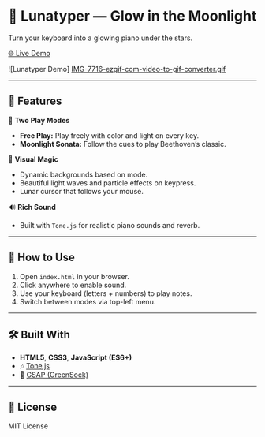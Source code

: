 # 🎹 Lunatyper — Glow in the Moonlight

Turn your keyboard into a glowing piano under the stars.

[🌐 Live Demo](https://zahabsbs.github.io/Lunatyper/)

![Lunatyper Demo] [IMG-7716-ezgif-com-video-to-gif-converter.gif](https://postimg.cc/FfKqzY3j)

---

## 🌟 Features

🎵 **Two Play Modes**
- **Free Play:** Play freely with color and light on every key.
- **Moonlight Sonata:** Follow the cues to play Beethoven’s classic.

🌌 **Visual Magic**
- Dynamic backgrounds based on mode.
- Beautiful light waves and particle effects on keypress.
- Lunar cursor that follows your mouse.

🔊 **Rich Sound**
- Built with `Tone.js` for realistic piano sounds and reverb.

---

## 🚀 How to Use

1. Open `index.html` in your browser.
2. Click anywhere to enable sound.
3. Use your keyboard (letters + numbers) to play notes.
4. Switch between modes via top-left menu.

---

## 🛠️ Built With

- **HTML5**, **CSS3**, **JavaScript (ES6+)**
- 🎶 [Tone.js](https://tonejs.github.io/)
- 🎨 [GSAP (GreenSock)](https://greensock.com/gsap/)

---

## 📄 License

MIT License

